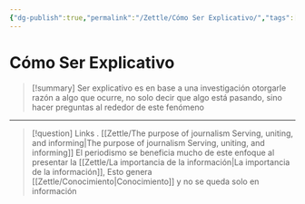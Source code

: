 ```yaml
---
{"dg-publish":true,"permalink":"/Zettle/Cómo Ser Explicativo/","tags":["ZeType/Idea",""],"created":"2023-09-05T07:37:11.125-05:00","updated":"2023-09-09T18:21:56.221-05:00"}
---
```



# Cómo Ser Explicativo

> [!summary] 
> Ser explicativo es en base a una investigación otorgarle razón a algo que ocurre, no solo decir que algo está pasando, sino hacer preguntas al rededor de este fenómeno

- - - 
> [!question] Links
> .
> [[Zettle/The purpose of journalism Serving, uniting, and informing\|The purpose of journalism Serving, uniting, and informing]] El periodismo se beneficia mucho de este enfoque al presentar la [[Zettle/La importancia de la información\|La importancia de la información]], Esto genera [[Zettle/Conocimiento\|Conocimiento]] y no se queda solo en información
